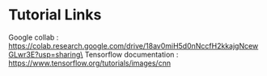# Tutorial Links
Google collab : https://colab.research.google.com/drive/18av0miH5d0nNccfH2kkajgNcewGLwr3E?usp=sharing\
Tensorflow documentation : https://www.tensorflow.org/tutorials/images/cnn

